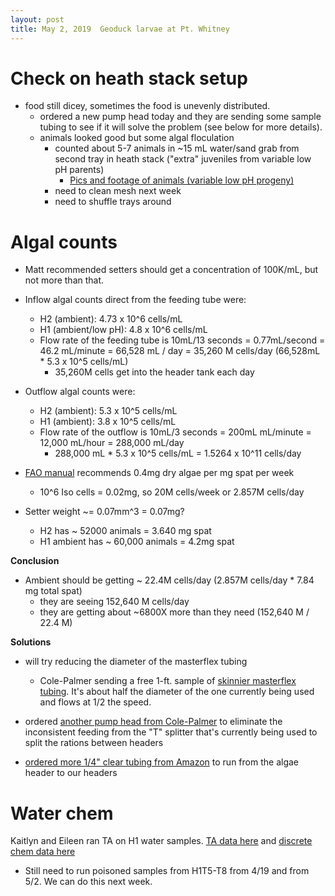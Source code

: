 ```yaml
---
layout: post
title: May 2, 2019  Geoduck larvae at Pt. Whitney
---
```


# Check on heath stack setup

- food still dicey, sometimes the food is unevenly distributed. 
	- ordered a new pump head today and they are sending some sample tubing to see if it will solve the problem (see below for more details). 
	- animals looked good but some algal floculation
		- counted about 5-7 animals in ~15 mL water/sand grab from second tray in heath stack ("extra" juveniles from variable low pH parents)
			- [Pics and footage of animals (variable low pH progeny)](https://drive.google.com/drive/u/1/folders/1IFSiXopwhTaoCxRvn49i3qF5vBfGpWRA)
		- need to clean mesh next week
		- need to shuffle trays around

			
# Algal counts
- Matt recommended setters should get a concentration of 100K/mL, but not more than that.

- Inflow algal counts direct from the feeding tube were:
	- H2 (ambient): 4.73 x 10^6 cells/mL
	- H1 (ambient/low pH): 	4.8 x 10^6 cells/mL
	- Flow rate of the feeding tube is 10mL/13 seconds = 0.77mL/second = 46.2 mL/minute = 66,528 mL / day = 35,260 M cells/day (66,528mL * 5.3 x 10^5 cells/mL)
		- 35,260M cells get into the header tank each day 

- Outflow algal counts were:
	- H2 (ambient): 5.3 x 10^5 cells/mL
	- H1 (ambient): 	3.8 x 10^5 cells/mL
	- Flow rate of the outflow is 10mL/3 seconds = 200mL mL/minute = 12,000 mL/hour = 288,000 mL/day
		- 288,000 mL * 5.3 x 10^5 cells/mL = 1.5264 x 10^11 cells/day

- [FAO manual](http://www.fao.org/3/y5720e/y5720e0b.htm#bm11.4.2) recommends 0.4mg dry algae per mg spat per week
 	-  	10^6 Iso cells = 0.02mg, so 20M cells/week or 2.857M cells/day
 	
 - Setter weight ~= 0.07mm^3 = 0.07mg? 
 	- H2 has ~ 52000 animals = 3.640 mg spat
 	- H1 ambient has ~ 60,000 animals = 4.2mg spat

**Conclusion**

- Ambient should be getting ~ 22.4M cells/day (2.857M cells/day * 7.84 mg total spat)
	- they are seeing 152,640 M cells/day
	- they are getting about ~6800X more than they need (152,640 M / 22.4 M) 


**Solutions**

- will try reducing the diameter of the masterflex tubing
	- Cole-Palmer sending a free 1-ft. sample of [skinnier masterflex tubing](https://www.coleparmer.com/i/masterflex-l-s-norprene-food-tubing-a60-f-l-s-15-50-ft/0640215). It's about half the diameter of the one currently being used and flows at 1/2 the speed.

- ordered [another pump head from Cole-Palmer](https://www.coleparmer.com/i/masterflex-l-s-easy-load-ii-head-for-high-performance-tubing-pps-ss/7720062?pubid=EW) to eliminate the inconsistent feeding from the "T" splitter that's currently being used to split the rations between headers

- [ordered more 1/4" clear tubing from Amazon](https://www.amazon.com/gp/product/B07D9D35T6/ref=ppx_yo_dt_b_asin_title_o00_s00?ie=UTF8&psc=1) to run from the algae header to our headers 


			
# Water chem
Kaitlyn and Eileen ran TA on H1 water samples. [TA data here](https://github.com/shellytrigg/P_generosa/tree/master/Water_Chemistry/Data/Titrator) and [discrete chem data here](https://github.com/shellytrigg/P_generosa/blob/master/Water_Chemistry/data/Titrator/Daily_Temp_pH_Sal.csv)

- Still need to run poisoned samples from H1T5-T8 from 4/19 and from 5/2. We can do this next week.

